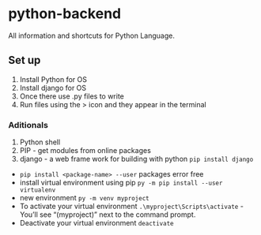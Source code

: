 # python-backend

All information and shortcuts for Python Language.

## Set up

1. Install Python for OS
2. Install django for OS
3. Once there use .py files to write
4. Run files using the > icon and they appear in the terminal

### Aditionals

1. Python shell
2. PIP - get modules from online packages
3. django - a web frame work for building with python `pip install django`

- `pip install <package-name> --user` packages error free
- install virtual environment using pip `py -m pip install --user virtualenv`
- new environment `py -m venv myproject`
- To activate your virtual environment `.\myproject\Scripts\activate` - You’ll see “(myproject)” next to the command prompt.
- Deactivate your virtual environment `deactivate`
